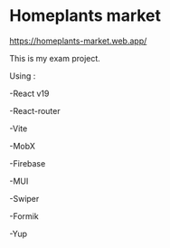 # Homeplants market

https://homeplants-market.web.app/

This is my exam project.

Using :

-React v19

-React-router

-Vite

-MobX

-Firebase

-MUI

-Swiper

-Formik

-Yup

